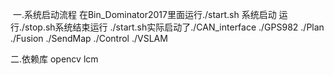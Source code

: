 

  
  一.系统启动流程
  在Bin_Dominator2017里面运行./start.sh 系统启动 运行./stop.sh系统结束运行
  ./start.sh实际启动了./CAN_interface ./GPS982 ./Plan ./Fusion ./SendMap ./Control ./VSLAM
  
  
  二.依赖库
  opencv lcm 
